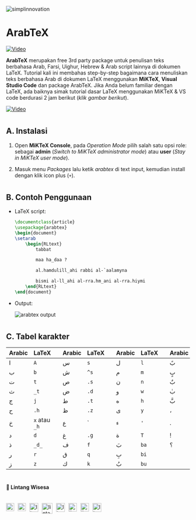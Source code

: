 ![simplinnovation](https://1.bp.blogspot.com/-wStk0VZDfMk/YCC0GIRPrDI/AAAAAAAAAGc/1yj7IOUedvoeO1CuCxq7ETLW0FqXni6mwCLcBGAsYHQ/s320/logotext.png)

# __ArabTeX__

[![Video](https://img.youtube.com/vi/-A2wHYTXmL0/0.jpg)](https://www.youtube.com/watch?v=-A2wHYTXmL0)

__ArabTeX__ merupakan free 3rd party package untuk penulisan teks berbahasa Arab, Farsi, Uighur, Hebrew & Arab script lainnya di dokumen LaTeX. Tutorial kali ini membahas step-by-step bagaimana cara menuliskan teks berbahasa Arab di dokumen LaTeX menggunakan __MiKTeX__, __Visual Studio Code__ dan package ArabTeX. Jika Anda belum familiar dengan LaTeX, ada baiknya simak tutorial dasar LaTeX menggunakan MiKTeX & VS code berdurasi 2 jam berikut (_klik gambar berikut_).

[![Video](https://img.youtube.com/vi/S_D16cfhxtE/0.jpg)](https://www.youtube.com/watch?v=S_D16cfhxtE)

#

## __A. Instalasi__

1. Open __MiKTeX Console__, pada _Operation Mode_ pilih salah satu opsi role: sebagai __admin__ (_Switch to MiKTeX administrator mode_) atau __user__ (_Stay in MiKTeX user mode_).

2. Masuk menu _Packages_ lalu ketik _arabtex_ di text input, kemudian install dengan klik icon plus (`+`).

#

## __B. Contoh Penggunaan__

- LaTeX script:

    ```latex
    \documentclass{article}
    \usepackage{arabtex}
    \begin{document}
    \setarab    
        \begin{RLtext}
            tabbat

            maa ha_daa ?

            al.hamdulill_ahi rabbi al-`aalamyna

            bismi al-ll_ahi al-rra.hm_ani al-rra.hiymi
        \end{RLtext}
    \end{document}
    ```

- Output:

    ![arabtex output](https://1.bp.blogspot.com/-BSEqpBU8NdQ/YCC0LyOqRzI/AAAAAAAAAGk/qjH9q02Ff9wKsclsON_j4vM9Ugbl2DYAgCLcBGAsYHQ/s320/Anotasi%2B2021-02-08%2B104132.png)

#

## __C. Tabel karakter__

Arabic|LaTeX||Arabic|LaTeX||Arabic|LaTeX||Arabic|LaTeX||
---|---|---|---|---|---|---|---|---|---|---|---|
 ا | `A` || س | `s` || ل | `l` || بً | `baNb` ||
 ب | `b` || ش | `^s` || م | `m` || بٍ | `biN` ||
 ت | `t` || ص | `.s` || ن | `n` || بٌ | `buN` ||
 ث | `_t` || ض | `.d` || و | `w` || بٰ | `b_a` ||
 ج | `j` || ط | `.t` || ه | `h` || بَّ | `bba` ||
 ح | `.h` || ظ | `.z` || ى | `y` || ، | `,` ||
 خ | `x` atau `_h` || ع | \` || ء | `'` || . | `.` ||
 د | `d` || غ | `.g` || ة | `T` || ! | `!` ||
 ذ | `_d_` || ف | `f` || بَ | `ba` || ؟ | `?` ||
 ر | `r` || ق | `q` || بِ | `bi` || | ||
 ز | `z` || ك | `k` || بُ | `bu` || | ||

#

#### 🍔 Lintang Wisesa

<br>

<a href="mailto: lintangwisesa@ymail.com">
  <img align="left" style="margin-right:10px" alt="lintang ymail" width="22px" src="https://camo.githubusercontent.com/b6e5ff081d7552ec05656de193794847e14d47ad/68747470733a2f2f732e79696d672e636f6d2f63762f61706976322f6d79632f6d61696c2f4d61696c5f694f535f6170705f69636f6e2e706e67" />
</a>

<a href="https://web.facebook.com/lintangbagus/">
  <img align="left" style="margin-right:10px" alt="lintang facebook" width="22px" src="https://camo.githubusercontent.com/a461898d72dd9f4c8c526dfcca9dfdc8a8c69605/68747470733a2f2f75706c6f61642e77696b696d656469612e6f72672f77696b6970656469612f636f6d6d6f6e732f7468756d622f352f35312f46616365626f6f6b5f665f6c6f676f5f253238323031392532392e7376672f3130323470782d46616365626f6f6b5f665f6c6f676f5f253238323031392532392e7376672e706e67" />
</a>

<a href="https://twitter.com/Lintang_Wisesa">
  <img style="margin-right:10px" align="left" alt="lintang twitter" width="24px" src="https://camo.githubusercontent.com/b6943877f3d8a1269974b9f820388403ee2b1978/68747470733a2f2f332e62702e626c6f6773706f742e636f6d2f2d4e786f754d6d7a32624f592f54385f61633937636573492f41414141414141414767302f65337659315f62646e62452f73313630302f547769747465722b6c6f676f2b323031322e706e67" />
</a>

<a href="https://www.youtube.com/user/lintangbagus">
  <img style="margin-right:10px" align="left" alt="lintang youtube" width="29px" src="https://www.pinclipart.com/picdir/big/55-557137_a-quiet-drifter-takes-a-janitorial-job-at.png" />
</a>

<a href="https://www.linkedin.com/in/lintangwisesa/">
  <img style="margin-right:10px" align="left" alt="lintang linkedin" width="24px" src="https://camo.githubusercontent.com/0d70d8c72e2f45755511d6799489dc49d0e325f0/68747470733a2f2f692e70696e696d672e636f6d2f6f726967696e616c732f63652f30392f33632f63653039336337323134616433353762623636356366643266363661386236622e706e67" />
</a>

<a href="https://github.com/LintangWisesa">
  <img style="margin-right:10px" align="left" alt="lintang github" width="23px" src="https://camo.githubusercontent.com/11406e7ae7d4716fcc586cddf450451576d71bef/68747470733a2f2f696d6167652e666c617469636f6e2e636f6d2f69636f6e732f7376672f32352f32353233312e737667" />
</a>

<a href="https://www.hackster.io/lintangwisesa">
  <img style="margin-right:10px" align="left" alt="lintang hackster" width="23px" src="https://user-images.githubusercontent.com/10383395/49821324-358fa080-fda0-11e8-8b00-def2a67fc598.png" />
</a>

<a href="https://lintangwisesa.github.io/me/">
  <img style="margin-right:10px" align="left" alt="lintang bio" width="24px" src="https://avatars2.githubusercontent.com/u/30064213?s=460&u=6640a1c3d5c1892283e1c273006755de8d32fa59&v=4" />
</a>